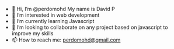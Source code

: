 - 👋 Hi, I’m @perdomohd My name is David P
- 👀 I’m interested in web development
- 🌱 I’m currently learning Javascript
- 💞️ I’m looking to collaborate on any project based on javascript to improve my skills
- 📫 How to reach me: perdomohd@gmail.com

<!---
perdomohd/perdomohd is a ✨ special ✨ repository because its `README.md` (this file) appears on your GitHub profile.
You can click the Preview link to take a look at your changes.
--->
